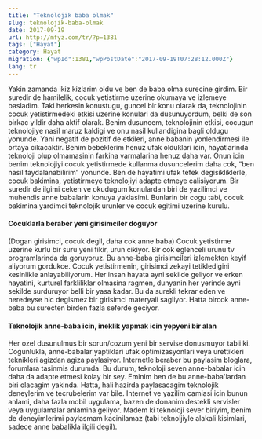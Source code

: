```yaml
---
title: "Teknolojik baba olmak"
slug: teknolojik-baba-olmak
date: 2017-09-19
url: http://mfyz.com/tr/?p=1381
tags: ["Hayat"]
category: Hayat
migration: {"wpId":1381,"wpPostDate":"2017-09-19T07:28:12.000Z"}
lang: tr
---
```


Yakin zamanda ikiz kizlarim oldu ve ben de baba olma surecine girdim. Bir suredir de hamilelik, cocuk yetistirme uzerine okumaya ve izlemeye basladim. Taki herkesin konustugu, guncel bir konu olarak da, teknolojinin cocuk yetistirmedeki etkisi uzerine konulari da dusunuyordum, belki de son birkac yildir daha aktif olarak. Benim dusuncem, teknolojinin etkisi, cocugun teknolojiye nasil maruz kaldigi ve onu nasil kullandigina bagli oldugu yonunde. Yani negatif de pozitif de etkileri, anne babanin yonlendirmesi ile ortaya cikacaktir. Benim bebeklerim henuz ufak olduklari icin, hayatlarinda teknoloji olup olmamasinin farkina varmalarina henuz daha var. Onun icin benim teknolojiyi cocuk yetistirmede kullanma dusuncelerim daha cok, “ben nasil faydalanabilirim” yonunde. Ben de hayatimi ufak tefek degisikliklerle, cocuk bakimina, yetistirmeye teknolojiyi adapte etmeye calisiyorum. Bir suredir de ilgimi ceken ve okudugum konulardan biri de yazilimci ve muhendis anne babalarin konuya yaklasimi. Bunlarin bir cogu tabi, cocuk bakimina yardimci teknolojik urunler ve cocuk egitimi uzerine kurulu.

#### Cocuklarla beraber yeni girisimciler doguyor

(Dogan girisimci, cocuk degil, daha cok anne baba) Cocuk yetistirme uzerine kurlu bir suru yeni fikir, urun cikiyor. Bir cok eglenceli urunu tv programlarinda da goruyoruz. Bu anne-baba girisimcileri izlemekten keyif aliyorum gordukce. Cocuk yetistirmenin, girisimci zekayi tetikledigini kesinlikle anlayabiliyorum. Her insan hayata ayni sekilde geliyor ve erken hayatini, kurturel farkliliklar olmasina ragmen, dunyanin her yerinde ayni sekilde surduruyor belli bir yasa kadar. Bu da surekli tekrar eden ve neredeyse hic degismez bir girisimci materyali sagliyor. Hatta bircok anne-baba bu surecten birden fazla seferde geciyor.

#### Teknolojik anne-baba icin, ineklik yapmak icin yepyeni bir alan

Her ozel dusunulmus bir sorun/cozum yeni bir servise donusmuyor tabii ki. Cogunlukla, anne-babalar yaptiklari ufak optimizasyonlari veya urettikleri teknikleri agizdan agiza paylasiyor. Internetle beraber bu paylasim bloglara, forumlara tasinmis durumda. Bu durum, teknoloji seven anne-babalar icin daha da adapte etmesi kolay bir sey. Eminim ben de bu anne-baba'lardan biri olacagim yakinda. Hatta, hali hazirda paylasacagim teknolojik deneylerim ve tecrubelerim var bile. Internet ve yazilim camiasi icin bunun anlami, daha fazla mobil uygulama, bazen de donanim destekli servisler veya uygulamalar anlamina geliyor. Madem ki teknoloji sever biriyim, benim de deneyimlerimi paylasmam kacinilamaz (tabi teknoljiyle alakali kisimlari, sadece anne babalikla ilgili degil).